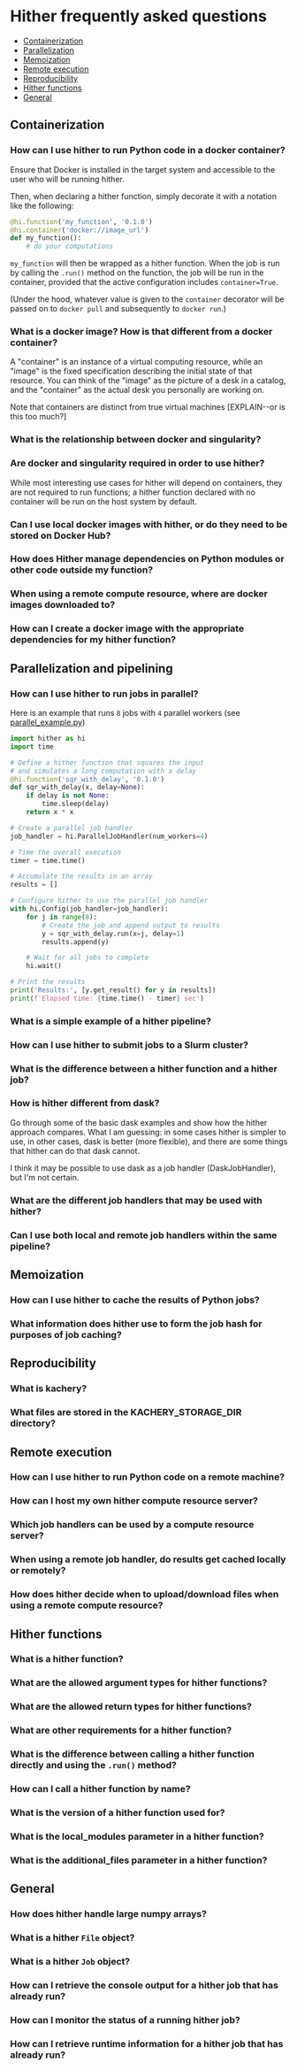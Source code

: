 # Hither frequently asked questions

* [Containerization](#containerization)
* [Parallelization](#parallelization-and-pipelining)
* [Memoization](#memoization)
* [Remote execution](#remote-execution)
* [Reproducibility](#reproducibility)
* [Hither functions](#hither-functions)
* [General](#general)

<!--- Containerization --->

## Containerization

### How can I use hither to run Python code in a docker container?

Ensure that Docker is installed in the target system and accessible to the user who will be
running hither.

Then, when declaring a hither function, simply decorate it with a notation like the following:
```python
@hi.function('my_function', '0.1.0')
@hi.container('docker://image_url')
def my_function():
    # do your computations
```
`my_function` will then be wrapped as a hither function. When the job is run by calling the
`.run()` method on the function, the job will be run in the container, provided that the
active configuration includes `container=True`.

(Under the hood, whatever value is given to the `container` decorator will be passed on
to `docker pull` and subsequently to `docker run`.)

### What is a docker image? How is that different from a docker container?

A "container" is an instance of a virtual computing resource, while an "image" is the
fixed specification describing the initial state of that resource. You can think of the
"image" as the picture of a desk in a catalog, and the "container" as the actual desk
you personally are working on.

Note that containers are distinct from true virtual machines [EXPLAIN--or is this too much?]

### What is the relationship between docker and singularity?

### Are docker and singularity required in order to use hither?

While most interesting use cases for hither will depend on containers, they are not required
to run functions; a hither function declared with no container will be run on the host system
by default.

### Can I use local docker images with hither, or do they need to be stored on Docker Hub?

### How does Hither manage dependencies on Python modules or other code outside my function?

### When using a remote compute resource, where are docker images downloaded to?

### How can I create a docker image with the appropriate dependencies for my hither function?

<!--- Parallelization and pipelining --->

## Parallelization and pipelining

### How can I use hither to run jobs in parallel?


Here is an example that runs `8` jobs with `4` parallel workers (see [parallel_example.py](./parallel_example.py))

```python
import hither as hi
import time

# Define a hither function that squares the input
# and simulates a long computation with a delay
@hi.function('sqr_with_delay', '0.1.0')
def sqr_with_delay(x, delay=None):
    if delay is not None:
        time.sleep(delay)
    return x * x

# Create a parallel job handler
job_handler = hi.ParallelJobHandler(num_workers=4)

# Time the overall execution
timer = time.time()

# Accumulate the results in an array
results = []

# Configure hither to use the parallel job handler
with hi.Config(job_handler=job_handler):
    for j in range(8):
        # Create the job and append output to results
        y = sqr_with_delay.run(x=j, delay=1)
        results.append(y)

    # Wait for all jobs to complete
    hi.wait()

# Print the results
print('Results:', [y.get_result() for y in results])
print(f'Elapsed time: {time.time() - timer} sec')
```

### What is a simple example of a hither pipeline?

### How can I use hither to submit jobs to a Slurm cluster?

### What is the difference between a hither function and a hither job?

### How is hither different from dask?

Go through some of the basic dask examples and show how the hither approach compares. What I am guessing: in some cases hither is simpler to use, in other cases, dask is better (more flexible), and there are some things that hither can do that dask cannot.

I think it may be possible to use dask as a job handler (DaskJobHandler), but I'm not certain.

### What are the different job handlers that may be used with hither?

### Can I use both local and remote job handlers within the same pipeline?

<!--- Memoization --->

## Memoization

### How can I use hither to cache the results of Python jobs?

### What information does hither use to form the job hash for purposes of job caching?

<!--- Reproducibility --->

## Reproducibility

### What is kachery?

### What files are stored in the KACHERY_STORAGE_DIR directory?

<!--- Remote execution --->

## Remote execution

### How can I use hither to run Python code on a remote machine?

### How can I host my own hither compute resource server?

### Which job handlers can be used by a compute resource server?

### When using a remote job handler, do results get cached locally or remotely?

### How does hither decide when to upload/download files when using a remote compute resource?

<!--- Hither functions --->

## Hither functions

### What is a hither function?

### What are the allowed argument types for hither functions?

### What are the allowed return types for hither functions?

### What are other requirements for a hither function?

### What is the difference between calling a hither function directly and using the `.run()` method?

### How can I call a hither function by name?

### What is the version of a hither function used for?

### What is the local_modules parameter in a hither function?

### What is the additional_files parameter in a hither function?


<!--- General --->

## General

### How does hither handle large numpy arrays?

### What is a hither `File` object?

### What is a hither `Job` object?

### How can I retrieve the console output for a hither job that has already run?

### How can I monitor the status of a running hither job?

### How can I retrieve runtime information for a hither job that has already run?
